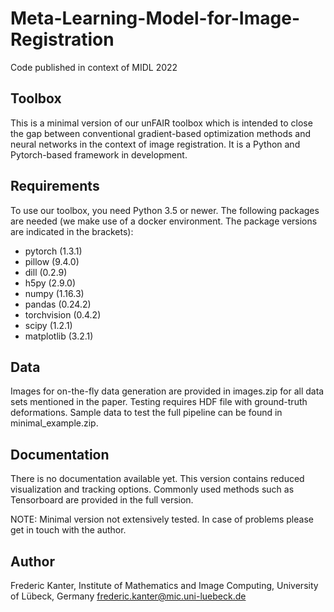 # Meta-Learning-Model-for-Image-Registration
Code published in context of MIDL 2022

## Toolbox
This is a minimal version of our unFAIR toolbox which is intended to close the gap between conventional gradient-based
 optimization methods and neural networks in the context of image registration. It is a Python and Pytorch-based
 framework in development.
 
## Requirements
To use our toolbox, you need Python 3.5 or newer.
The following packages are needed (we make use of a docker environment. The package versions are indicated in the
brackets):
- pytorch       (1.3.1)
- pillow        (9.4.0)
- dill          (0.2.9)
- h5py          (2.9.0)
- numpy         (1.16.3)
- pandas        (0.24.2)
- torchvision   (0.4.2)
- scipy         (1.2.1)
- matplotlib    (3.2.1)

## Data
Images for on-the-fly data generation are provided in images.zip for all data sets mentioned in the paper. Testing
requires HDF file with ground-truth deformations. Sample data to test the full pipeline can be found in minimal_example.zip.
 
    
## Documentation
There is no documentation available yet. This version contains reduced visualization and tracking options. Commonly
used methods such as Tensorboard are provided in the full version.

NOTE: Minimal version not extensively tested. In case of problems please get in touch with the author.

## Author
Frederic Kanter, Institute of Mathematics and Image Computing, University of Lübeck, Germany
frederic.kanter@mic.uni-luebeck.de
